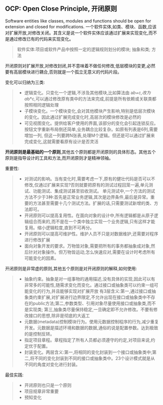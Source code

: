 ## OCP: Open Close Principle, 开闭原则
Software entities like classes, modules and functions should be open for extension and closed for modifications.
一个软件实体,如类、模块、函数,应该对扩展开放,对修改关闭。其含义是说一个软件实体应该通过扩展来实现变化,而不是通过修改已有的代码来实现变化。
> 软件实体:项目或软件产品中按照一定的逻辑规则划分的模块; 抽象和类; 方法

开闭原则对扩展开放,对修改封闭,并不意味着不做任何修改,低层模块的变更,必然要有高层模块进行耦合,否则就是一个孤立无意义的代码片段。

变化可以归纳为三类:
> - 逻辑变化。只变化一个逻辑,不涉及其他模块,比如算法由 a*b+c,改为 a*b*c,可以通过修改原有类中的方法来完成,前提是所有依赖或关联类都按照相同逻辑处理
> - 子模块变化。一个模块变化,会对其他模块产生影响,特别是低层次模块的变化。因此通过扩展完成变化时,高层次的模块修改是必然的
> - 可见视图变化。提供给客户使用的界面,该部分的变化会引起连锁反应。按钮文字重新布局倒还简单,业务耦合比较复杂。如原有列表是6列,需要增加一列,
但这一列要跨N张表,处理M个逻辑。但还是可以通过扩展来完成变化,这就需要看原有设计是否灵活

**开闭原则是最基础的一个原则**,其他五个原则都是开闭原则的具体形态。其他五个原则是指导设计的工具和方法,而开闭原则才是精神领袖。

重要性:
> - 对测试的影响。当有变化时,需要考虑一下,原有的健壮代码是否可以不修改,仅通过扩展来实现?否则就要把原有的测试过程回笼一遍,单元测试、功能测试、集成测试甚至验收测试。
单元测试中,一个方法的测试方法不少于3种:首先是正常业务逻辑,其次是边界条件,最后是异常。重要的方法甚至需要十几个测试方法。扩展的话,只需要测试新增的类、方法即可。
> - 开闭原则可以提高复用性。在面向对象的设计中,所有逻辑都是从原子逻辑组合而来的,而不是在一个类中独立实现一个业务逻辑,只有这样才能复用。缩小逻辑粒度,直到不可再分。
> - 开闭原则可以提高可维护性。维护人员不只是对数据维护,还需要对程序进行修改扩展
> - 面向对象开发的要求。万物皆对象,需要把所有的事务都抽象成对象,然后针对对象操作。但万物皆运动,怎么快速应对,需要在设计时考虑所有可能变化的因素。

开闭原则是非常虚的原则,其他五个原则是对开闭原则的解释,如何使用:
> - 抽象约束。抽象是对一组事物的通用描述,没有具体的实现,因此可以有非常多的可能性,随需求变化而变化。通过接口或抽象类可以约束一组可能变化的行为,并且能够实现对扩展开放
有3层含义:第一,通过接口或抽象类约束扩展,对扩展进行边界限定,不允许出现在接口或抽象类中不存在的public方法;第二,参数类型、引用对象尽量使用接口或抽象类,而不是实现类;
第三,抽象类尽量保持稳定,一旦确定即不允许修改。不要有修改接口的思想,除非是彻底的大返工
> - 元数据(metadata)控制模块行为。使用元数据控制程序的行为,减少重复开发。元数据是描述环境和数据的数据,通俗的说是配置参数。达到极致的是控制反转。
> - 指定项目章程。章程指定了所有人员都必须遵守的约定,对项目来说,约定优于配置。
> - 封装变化。两层含义:第一,将相同的变化封装到一个接口或抽象类中;第二,将不同的变化封装到不同的接口或抽象类中。23个设计模式就是从不同的角度对变化进行封装。

最佳实践:
> - 开闭原则也只是一个原则
> - 项目规章非常重要
> - 预知变化